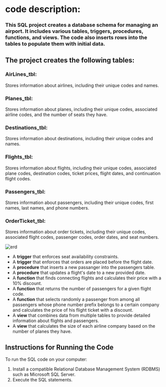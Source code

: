 # code description:

  ### This SQL project creates a database schema for managing an airport. It includes various tables, triggers, procedures, functions, and views. The code also inserts rows into the tables to populate them with initial data.
  
  ## The project creates the following tables:
  ### AirLines_tbl:
  Stores information about airlines, including their unique codes and names.
  ### Planes_tbl:
  Stores information about planes, including their unique codes, associated airline codes, and the number of seats they have.
  ### Destinations_tbl:
  Stores information about destinations, including their unique codes and names.
  ### Flights_tbl:
  Stores information about flights, including their unique codes, associated plane codes, destination codes, ticket prices, flight dates, and continuation flight codes.
  ### Passengers_tbl:
  Stores information about passengers, including their unique codes, first names, last names, and phone numbers.
  ### OrderTicket_tbl:
  Stores information about order tickets, including their unique codes, associated flight codes, passenger codes, order dates, and seat numbers.

![erd](https://github.com/yaelProg/SQLairport/assets/156606079/7d3bd15c-7849-4534-a3b3-f761b072e33e)
  
  - A **trigger** that enforces seat availability constraints.
  - A **trigger** that enforces that orders are placed before the flight date.
  - A **procedure** that inserts a new passanger into the passengers table.
  - A **procedure** that updates a flight's date to a new provided date.
  - A **function** that finds connecting flights and calculates their price with a 10% discount.
  - A **function** that returns the number of passengers for a given flight code.
  - A **function** that selects randomly a passenger from among all passengers whose phone number prefix belongs to a certain company and calculates the price of his flight ticket with a discount.
  - A **view** that combines data from multiple tables to provide detailed information about flights and passengers.
  - A **view** that calculates the size of each airline company based on the number of planes they have.

## Instructions for Running the Code
  To run the SQL code on your computer:
  1. Install a compatible Relational Database Management System (RDBMS) such as Microsoft SQL Server.
  2. Execute the SQL statements.
